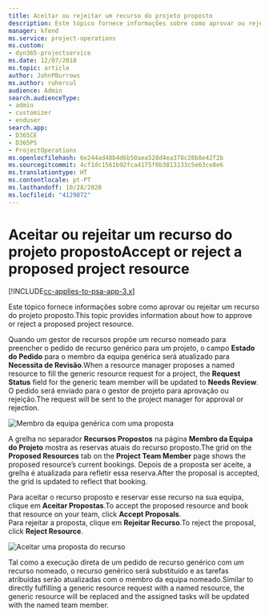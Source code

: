 ```yaml
---
title: Aceitar ou rejeitar um recurso do projeto proposto
description: Este tópico fornece informações sobre como aprovar ou rejeitar um recurso do projeto proposto.
manager: kfend
ms.service: project-operations
ms.custom:
- dyn365-projectservice
ms.date: 12/07/2018
ms.topic: article
author: JohnPBurrows
ms.author: ruhercul
audience: Admin
search.audienceType:
- admin
- customizer
- enduser
search.app:
- D365CE
- D365PS
- ProjectOperations
ms.openlocfilehash: 6e244ad48b4d6b50aea528d4ea378c28b8e42f2b
ms.sourcegitcommit: 4cf1dc1561b92fca4175f0b3813133c5e63ce8e6
ms.translationtype: HT
ms.contentlocale: pt-PT
ms.lasthandoff: 10/28/2020
ms.locfileid: "4129872"
---
```

# <a name="accept-or-reject-a-proposed-project-resource"></a><span data-ttu-id="1ec02-103">Aceitar ou rejeitar um recurso do projeto proposto</span><span class="sxs-lookup"><span data-stu-id="1ec02-103">Accept or reject a proposed project resource</span></span>

[!INCLUDE[cc-applies-to-psa-app-3.x](../includes/cc-applies-to-psa-app-3x.md)]

<span data-ttu-id="1ec02-104">Este tópico fornece informações sobre como aprovar ou rejeitar um recurso do projeto proposto.</span><span class="sxs-lookup"><span data-stu-id="1ec02-104">This topic provides information about how to approve or reject a proposed project resource.</span></span>

<span data-ttu-id="1ec02-105">Quando um gestor de recursos propõe um recurso nomeado para preencher o pedido de recurso genérico para um projeto, o campo **Estado do Pedido** para o membro da equipa genérica será atualizado para **Necessita de Revisão**.</span><span class="sxs-lookup"><span data-stu-id="1ec02-105">When a resource manager proposes a named resource to fill the generic resource request for a project, the **Request Status** field for the generic team member will be updated to **Needs Review**.</span></span> <span data-ttu-id="1ec02-106">O pedido será enviado para o gestor de projeto para aprovação ou rejeição.</span><span class="sxs-lookup"><span data-stu-id="1ec02-106">The request will be sent to the project manager for approval or rejection.</span></span>

![Membro da equipa genérica com uma proposta](media/RM-how-to-19.png)

<span data-ttu-id="1ec02-108">A grelha no separador **Recursos Propostos** na página **Membro da Equipa do Projeto** mostra as reservas atuais do recurso proposto.</span><span class="sxs-lookup"><span data-stu-id="1ec02-108">The grid on the **Proposed Resources** tab on the **Project Team Member** page shows the proposed resource’s current bookings.</span></span> <span data-ttu-id="1ec02-109">Depois de a proposta ser aceite, a grelha é atualizada para refletir essa reserva.</span><span class="sxs-lookup"><span data-stu-id="1ec02-109">After the proposal is accepted, the grid is updated to reflect that booking.</span></span> 

<span data-ttu-id="1ec02-110">Para aceitar o recurso proposto e reservar esse recurso na sua equipa, clique em **Aceitar Propostas**.</span><span class="sxs-lookup"><span data-stu-id="1ec02-110">To accept the proposed resource and book that resource on your team, click **Accept Proposals**.</span></span>  
<span data-ttu-id="1ec02-111">Para rejeitar a proposta, clique em **Rejeitar Recurso**.</span><span class="sxs-lookup"><span data-stu-id="1ec02-111">To reject the proposal, click **Reject Resource**.</span></span>

![Aceitar uma proposta do recurso](media/RM-how-to-20.png) 

<span data-ttu-id="1ec02-113">Tal como a execução direta de um pedido de recurso genérico com um recurso nomeado, o recurso genérico será substituído e as tarefas atribuídas serão atualizadas com o membro da equipa nomeado.</span><span class="sxs-lookup"><span data-stu-id="1ec02-113">Similar to directly fulfilling a generic resource request with a named resource, the generic resource will be replaced and the assigned tasks will be updated with the named team member.</span></span>
